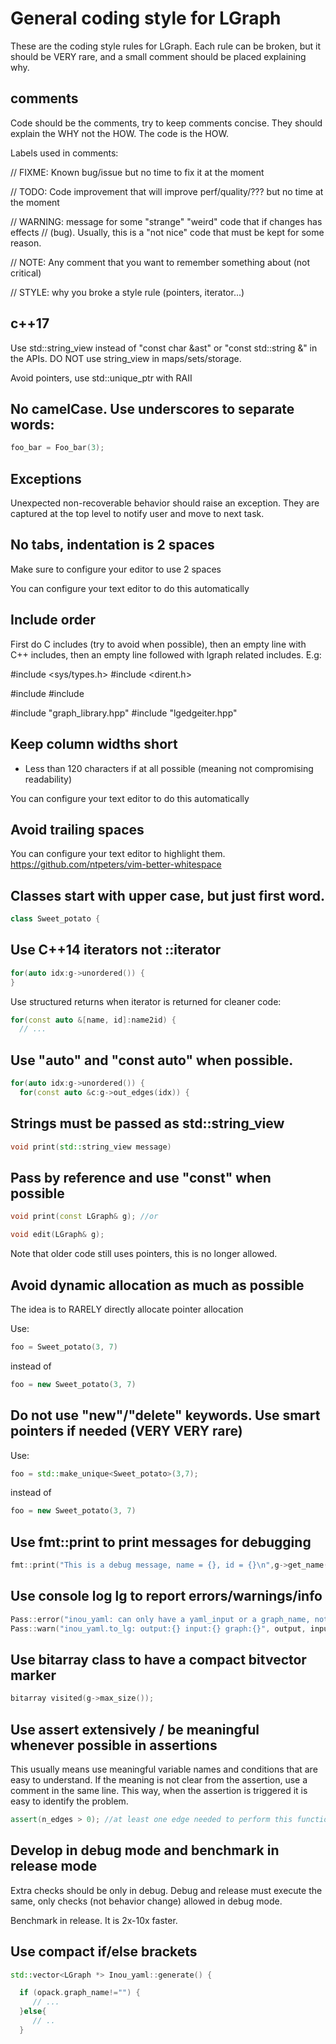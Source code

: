 
# General coding style for LGraph

These are the coding style rules for LGraph. Each rule can be broken, but it
should be VERY rare, and a small comment should be placed explaining why.

## comments

Code should be the comments, try to keep comments concise. They should explain
the WHY not the HOW. The code is the HOW.

Labels used in comments:

// FIXME: Known bug/issue but no time to fix it at the moment

// TODO: Code improvement that will improve perf/quality/??? but no time at the moment

// WARNING: message for some "strange" "weird" code that if changes has effects
// (bug). Usually, this is a "not nice" code that must be kept for some reason.

// NOTE: Any comment that you want to remember something about (not critical)

// STYLE: why you broke a style rule (pointers, iterator...)

## c++17

Use std::string_view instead of "const char &ast" or "const std::string &" in the APIs. DO NOT use string_view in maps/sets/storage.

Avoid pointers, use std::unique_ptr with RAII

## No camelCase. Use underscores to separate words:

```cpp
foo_bar = Foo_bar(3);
```

## Exceptions

Unexpected non-recoverable behavior should raise an exception. They are captured at the top level to notify user and move to next task.

## No tabs, indentation is 2 spaces

Make sure to configure your editor to use 2 spaces

You can configure your text editor to do this automatically

## Include order

First do C includes (try to avoid when possible), then an empty line with C++
includes, then an empty line followed with lgraph related includes. E.g:

#include <sys/types.h>
#include <dirent.h>

#include <iostream>
#include <set>

#include "graph_library.hpp"
#include "lgedgeiter.hpp"

## Keep column widths short

- Less than 120 characters if at all possible (meaning not compromising
  readability)

You can configure your text editor to do this automatically

## Avoid trailing spaces

You can configure your text editor to highlight them.
 https://github.com/ntpeters/vim-better-whitespace

## Classes start with upper case, but just first word.

```cpp
class Sweet_potato {
```

## Use C++14 iterators not ::iterator

```cpp
for(auto idx:g->unordered()) {
}
```

Use structured returns when iterator is returned for cleaner code:

```cpp
for(const auto &[name, id]:name2id) {
  // ...
```


## Use "auto" and "const auto" when possible.

```cpp
for(auto idx:g->unordered()) {
  for(const auto &c:g->out_edges(idx)) {
```

## Strings must be passed as std::string_view

```cpp
void print(std::string_view message)
```

## Pass by reference and use "const" when possible

```cpp
void print(const LGraph& g); //or

void edit(LGraph& g);
```

Note that older code still uses pointers, this is no longer allowed.

## Avoid dynamic allocation as much as possible

The idea is to RARELY directly allocate pointer allocation

Use:

```cpp
foo = Sweet_potato(3, 7)
```

instead of

```cpp
foo = new Sweet_potato(3, 7)
```

## Do not use "new"/"delete" keywords. Use smart pointers if needed (VERY VERY rare)


Use:
```cpp
foo = std::make_unique<Sweet_potato>(3,7);
```

instead of

```cpp
foo = new Sweet_potato(3, 7)
```


## Use fmt::print to print messages for debugging

```cpp
fmt::print("This is a debug message, name = {}, id = {}\n",g->get_name(), idx);
```

## Use console log lg to report errors/warnings/info

```cpp
Pass::error("inou_yaml: can only have a yaml_input or a graph_name, not both");
Pass::warn("inou_yaml.to_lg: output:{} input:{} graph:{}", output, input, graph_name);
```

## Use bitarray class to have a compact bitvector marker

```cpp
bitarray visited(g->max_size());
```

## Use assert extensively / be meaningful whenever possible in assertions

This usually means use meaningful variable names and conditions that are easy to understand.
If the meaning is not clear from the assertion, use a comment in the same line.
This way, when the assertion is triggered it is easy to identify the problem.

```cpp
assert(n_edges > 0); //at least one edge needed to perform this function
```

## Develop in debug mode and benchmark in release mode

Extra checks should be only in debug. Debug and release must execute the same,
only checks (not behavior change) allowed in debug mode.

Benchmark in release. It is 2x-10x faster.

## Use compact if/else brackets

```cpp
std::vector<LGraph *> Inou_yaml::generate() {

  if (opack.graph_name!="") {
     // ...
  }else{
     // ..
  }
```

